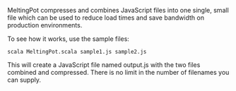 MeltingPot compresses and combines JavaScript files into one single, small file which can be used to reduce load times and save bandwidth on production environments.

To see how it works, use the sample files:

	scala MeltingPot.scala sample1.js sample2.js

This will create a JavaScript file named output.js with the two files combined and compressed. There is no limit in the number of filenames you can supply.